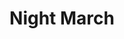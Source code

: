---
title: Night March
layout: deck
era: 2016
description: 1st Place US Nationals 2016 - Masters - Nick Robinson
achievements:
  - position: 1st
    competition: US Nationals 2016
    division: Masters
    player: Nick Robinson
links:
  - href: https://limitlesstcg.com/decks/list/3875
    title: Limitless page
cards:
  pokemon:
    - name: Pumpkaboo
      set: PHF
      number: 44
      quantity: 4
    - name: Joltik
      set: PHF
      number: 26
      quantity: 4
    - name: Lampent
      set: PHF
      number: 42
      quantity: 4
    - name: Vespiquen
      set: AOR
      number: 10
      quantity: 3
    - name: Combee
      set: AOR
      number: 9
      quantity: 3
    - name: Unown
      set: AOR
      number: 30
      quantity: 4
    - name: Shaymin EX
      set: ROS
      number: 77
      quantity: 3
  trainers:
    - name: Professor Sycamore
      set: XY
      number: 122
      quantity: 4
    - name: N
      set: FCO
      number: 105
      quantity: 1
    - name: Lysandre
      set: FLF
      number: 90
      quantity: 1
    - name: Teammates
      set: PRC
      number: 141
      quantity: 1
    - name: Hex Maniac
      set: AOR
      number: 75
      quantity: 1
    - name: Xerosic
      set: PHF
      number: 110
      quantity: 1
    - name: VS Seeker
      set: PHF
      number: 109
      quantity: 4
    - name: Puzzle of Time
      set: BKP
      number: 109
      quantity: 4
    - name: Ultra Ball
      set: FLF
      number: 99
      quantity: 4
    - name: Battle Compressor Team Flare Gear
      set: PHF
      number: 92
      quantity: 4
    - name: Enhanced Hammer
      set: PHF
      number: 94
      quantity: 1
    - name: Startling Megaphone
      set: FLF
      number: 97
      quantity: 1
    - name: Escape Rope
      set: PRC
      number: 127
      quantity: 1
    - name: Town Map
      set: BKT
      number: 150
      quantity: 1
    - name: Dimension Valley
      set: PHF
      number: 93
      quantity: 2
  energy:
    - name: Double Colorless Energy
      set: FCO
      number: 114
      quantity: 4
---